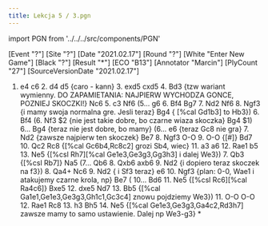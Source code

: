 ```yaml
---
title: Lekcja 5 / 3.pgn
---
```


import PGN from '../../../src/components/PGN'

<PGN>
﻿[Event "?"]
[Site "?"]
[Date "2021.02.17"]
[Round "?"]
[White "Enter New Game"]
[Black "?"]
[Result "*"]
[ECO "B13"]
[Annotator "Marcin"]
[PlyCount "27"]
[SourceVersionDate "2021.02.17"]

 1. e4 c6 2. d4 d5 {caro - kann} 3. exd5 cxd5 4. Bd3 {tzw wariant wymienny. DO ZAPAMIETANIA: NAJPIERW WYCHODZA GONCE, POZNIEJ SKOCZKI!} Nc6 5. c3 Nf6 (5... g6 6. Bf4 Bg7 7. Nd2 Nf6 8. Ngf3 {i mamy swoja normalna gre. Jesli teraz} Bg4 { [%cal Gd1b3] to Hb3}) 6. Bf4 (6. Nf3 $2 {nie jest takie dobre, bo czarne wiaza skoczka} Bg4 $1) 6... Bg4 {teraz nie jest dobre, bo mamy} (6... e6 {teraz Gc8 nie gra} 7. Nd2 {zawsze najpierw ten skoczek} Be7 8. Ngf3 O-O 9. O-O {[#]} Bd7 10. Qc2 Rc8 {[%cal Gc6b4,Rc8c2] grozi Sb4, wiec} 11. a3 a6 12. Rae1 b5 13. Ne5 {[%csl Rh7][%cal Ge1e3,Ge3g3,Gg3h3] i dalej We3}) 7. Qb3 {[%csl Rb7]} Na5 (7... Qb6 8. Qxb6 axb6 9. Nd2 {i dopiero teraz skoczek na f3}) 8. Qa4+ Nc6 9. Nd2 { i Sf3 teraz} e6 10. Ngf3 {plan: 0-0, Wae1 i atakujemy czarne krola, np} Be7 ( 10... Bd6 11. Ne5 {[%csl Rc6][%cal Ra4c6]} Bxe5 12. dxe5 Nd7 13. Bb5 {[%cal Ga1e1,Ge1e3,Ge3g3,Gh1c1,Gc3c4] znowu pojdziemy We3}) 11. O-O O-O 12. Rae1 Rc8 13. h3 Bh5 14. Ne5 {[%cal Ge1e3,Ge3g3,Ga4c2,Rd3h7] zawsze mamy to samo ustawienie. Dalej np We3-g3} *


</PGN>
